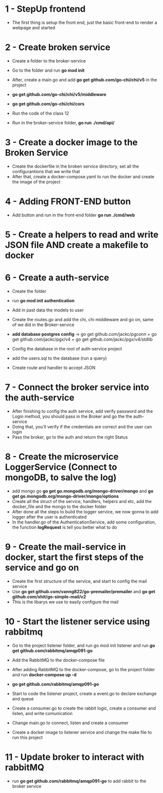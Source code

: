 # 1 - StepUp frontend

- The first thing is setup the front end, just the basic front-end to render a webpage
  and started

# 2 - Create broken service

- Create a folder to the broker-service
- Go to the folder and run **go mod init**
- After, create a main.go and add **go get github.com/go-chi/chi/v5** in the project
- **go get github.com/go-chi/chi/v5/middleware**
- **go get github.com/go-chi/chi/cors**
- Run the code of the class 12

- Run in the broker-service folder, **go run ./cmd/api/**

# 3 - Create a docker image to the Broken Service

- Create the dockerfile in the broken service directory, set all the configurantions that we write that
- After that, create a docker-compose.yaml to run the docker and create the image of the project

# 4 - Adding FRONT-END button

- Add button and run in the front-end folder **go run ./cmd/web**

# 5 - Create a helpers to read and write JSON file AND create a makefile to docker

# 6 - Create a auth-service

- Create the folder
- run **go mod init authentication**
- Add in past data the models to user
- Create the routes.go and add the chi, chi middleware and go on, same of we did in the Broker-service

- **add database postgres config** -> go get github.com/jackc/pgconn + go get github.com/jackc/pgx/v4 + go get github.com/jackc/pgx/v4/stdlib
- Config the database in the root of auth-service project
- add the users.sql to the database (run a query)

- Create route and handler to accept JSON

# 7 - Connect the broker service into the auth-service

- After finishing to config the auth service, add verify password and the Login method, you should pass in the Broker and go the the auth-service
- Doing that, you'll verify if the credentials are correct and the user can login
- Pass the broker, go to the auth and return the right Status

# 8 - Create the microservice LoggerService (Connect to mongoDB, to salve the log)

- add mongo go **go get go.mongodb.org/mongo-driver/mongo** and **go get go.mongodb.org/mongo-driver/mongo/options**
- Create all the struct of the service, handlers, helpers and etc, add the docker_file and the mongo to the docker folder
- After done all the steps to build the logger service, we now gonna to add logger after the user is authenticated
- In the handler.go of the AuthenticationService, add some configuration, the function **logRequest** is tell you better
  what to do

# 9 - Create the mail-service in docker, start the first steps of the service and go on

- Create the first structure of the service, and start to config the mail service
- Use **go get github.com/vanng822/go-premailer/premailer** and **go get github.com/xhit/go-simple-mail/v2**
- This is the libarys we use to easily configure the mail

# 10 - Start the listener service using rabbitmq

- Go to the project listener folder, and run go mod init listener and run **go get github.com/rabbitmq/amqp091-go**
- Add the RabbitMQ to the docker-compose file
- After adding RabbitMQ to the docker-compose, go to the project folder and run **docker-compose up -d**
- **go get github.com/rabbitmq/amqp091-go**

- Start to code the listener project, create a event.go to declare exchange and queue
- Create a consumer.go to create the rabbit logic, create a consumer and listen, and write comunication
- Change main.go to connect, listen and create a consumer

- Create a docker image to listener service and change the make file to run this project

# 11 - Update broker to interact with rabbitMQ

- run **go get github.com/rabbitmq/amqp091-go** to add rabbit to the broker service
